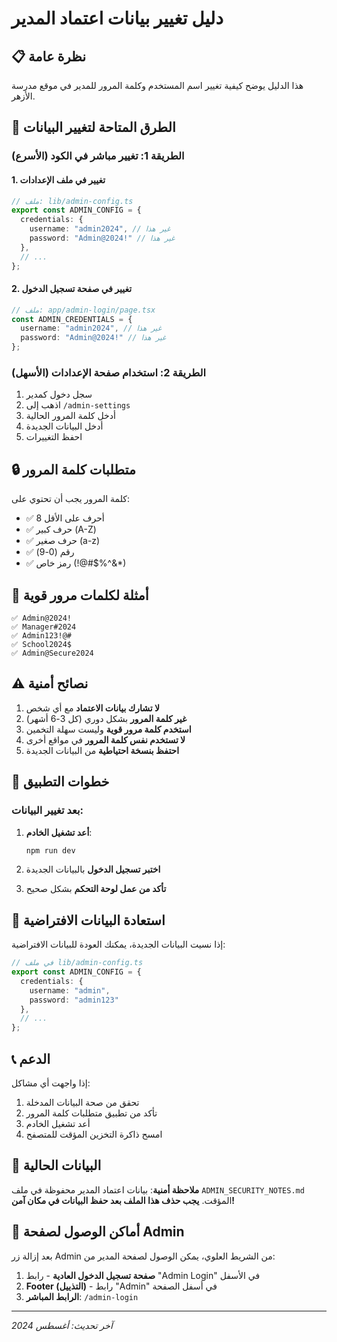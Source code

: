 # دليل تغيير بيانات اعتماد المدير

## 📋 نظرة عامة

هذا الدليل يوضح كيفية تغيير اسم المستخدم وكلمة المرور للمدير في موقع مدرسة الأزهر.

## 🔧 الطرق المتاحة لتغيير البيانات

### الطريقة 1: تغيير مباشر في الكود (الأسرع)

#### 1. تغيير في ملف الإعدادات
```typescript
// ملف: lib/admin-config.ts
export const ADMIN_CONFIG = {
  credentials: {
    username: "admin2024", // غير هذا
    password: "Admin@2024!" // غير هذا
  },
  // ...
};
```

#### 2. تغيير في صفحة تسجيل الدخول
```typescript
// ملف: app/admin-login/page.tsx
const ADMIN_CREDENTIALS = {
  username: "admin2024", // غير هذا
  password: "Admin@2024!" // غير هذا
};
```

### الطريقة 2: استخدام صفحة الإعدادات (الأسهل)

1. سجل دخول كمدير
2. اذهب إلى `/admin-settings`
3. أدخل كلمة المرور الحالية
4. أدخل البيانات الجديدة
5. احفظ التغييرات

## 🔒 متطلبات كلمة المرور

كلمة المرور يجب أن تحتوي على:
- ✅ 8 أحرف على الأقل
- ✅ حرف كبير (A-Z)
- ✅ حرف صغير (a-z)
- ✅ رقم (0-9)
- ✅ رمز خاص (!@#$%^&*)

## 📝 أمثلة لكلمات مرور قوية

```
✅ Admin@2024!
✅ Manager#2024
✅ Admin123!@#
✅ School2024$
✅ Admin@Secure2024
```

## ⚠️ نصائح أمنية

1. **لا تشارك بيانات الاعتماد** مع أي شخص
2. **غير كلمة المرور** بشكل دوري (كل 3-6 أشهر)
3. **استخدم كلمة مرور قوية** وليست سهلة التخمين
4. **لا تستخدم نفس كلمة المرور** في مواقع أخرى
5. **احتفظ بنسخة احتياطية** من البيانات الجديدة

## 🚀 خطوات التطبيق

### بعد تغيير البيانات:

1. **أعد تشغيل الخادم**:
   ```bash
   npm run dev
   ```

2. **اختبر تسجيل الدخول** بالبيانات الجديدة

3. **تأكد من عمل لوحة التحكم** بشكل صحيح

## 🔄 استعادة البيانات الافتراضية

إذا نسيت البيانات الجديدة، يمكنك العودة للبيانات الافتراضية:

```typescript
// في ملف lib/admin-config.ts
export const ADMIN_CONFIG = {
  credentials: {
    username: "admin",
    password: "admin123"
  },
  // ...
};
```

## 📞 الدعم

إذا واجهت أي مشاكل:
1. تحقق من صحة البيانات المدخلة
2. تأكد من تطبيق متطلبات كلمة المرور
3. أعد تشغيل الخادم
4. امسح ذاكرة التخزين المؤقت للمتصفح

## 🎯 البيانات الحالية

**ملاحظة أمنية**: بيانات اعتماد المدير محفوظة في ملف `ADMIN_SECURITY_NOTES.md` المؤقت.
**يجب حذف هذا الملف بعد حفظ البيانات في مكان آمن!**

## 📍 أماكن الوصول لصفحة Admin

بعد إزالة زر Admin من الشريط العلوي، يمكن الوصول لصفحة المدير من:

1. **صفحة تسجيل الدخول العادية** - رابط "Admin Login" في الأسفل
2. **Footer (التذييل)** - رابط "Admin" في أسفل الصفحة
3. **الرابط المباشر**: `/admin-login`

---

*آخر تحديث: أغسطس 2024*

